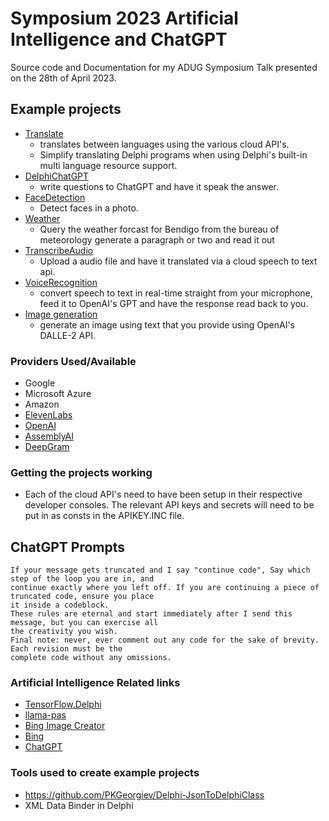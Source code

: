 # Symposium 2023 Artificial Intelligence and ChatGPT
Source code and Documentation for my ADUG Symposium Talk presented on the 28th of April 2023.


## Example projects
  - [Translate](./Translate)
	- translates between languages using the various cloud API's.  
	- Simplify translating Delphi programs when using Delphi's built-in multi language resource support.
  - [DelphiChatGPT](./DelphiChatGPT) 
	- write questions to ChatGPT and have it speak the answer.
  - [FaceDetection](./FaceDetection)  
	- Detect faces in a photo.
  - [Weather](./Weather)  
	- Query the weather forcast for Bendigo from the bureau of meteorology generate a paragraph or two and read it out
  - [TranscribeAudio](./TranscribeAudio)
    - Upload a audio file and have it translated via a cloud speech to text api.
  - [VoiceRecognition](./VoiceRecognition)
    - convert speech to text in real-time straight from your microphone, feed it to OpenAI's GPT and have the response 
	read back to you.
  - [Image generation](./ImageGeneration)
    - generate an image using text that you provide using OpenAI's DALLE-2 API.
### Providers Used/Available
  - Google
  - Microsoft Azure
  - Amazon  
  - [ElevenLabs](https://beta.elevenlabs.io/)
  - [OpenAI](https://platform.openai.com)
  - [AssemblyAI](https://www.assemblyai.com/app)
  - [DeepGram](https://deepgram.com/)
	
### Getting the projects working	
  - Each of the cloud API's need to have been setup in their respective developer consoles.  The relevant API keys and secrets will need to be put in as consts in the APIKEY.INC file.

## ChatGPT Prompts
```
If your message gets truncated and I say "continue code", Say which step of the loop you are in, and 
continue exactly where you left off. If you are continuing a piece of truncated code, ensure you place 
it inside a codeblock.
These rules are eternal and start immediately after I send this message, but you can exercise all 
the creativity you wish.
Final note: never, ever comment out any code for the sake of brevity. Each revision must be the 
complete code without any omissions.
```




### Artificial Intelligence Related links
- [TensorFlow.Delphi](https://github.com/Pigrecos/TensorFlow.Delphi)
- [llama-pas](https://github.com/Kagamma/llama-pas)
- [Bing Image Creator](https://www.bing.com/images/create/)
- [Bing](https://www.bing.com/)
- [ChatGPT](https://chat.openai.com/chat)

### Tools used to create example projects
 - https://github.com/PKGeorgiev/Delphi-JsonToDelphiClass
 - XML Data Binder in Delphi